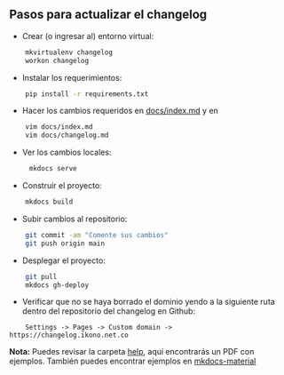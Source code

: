 ## Pasos para actualizar el changelog

- Crear (o ingresar al) entorno virtual:
```bash
    mkvirtualenv changelog
    workon changelog
```

- Instalar los requerimientos:
```bash
    pip install -r requirements.txt
```

- Hacer los cambios requeridos en [docs/index.md](https://github.com/iKonoChat/changelog-ikonochat/blob/main/docs/index.md) y en
```bash
    vim docs/index.md
    vim docs/changelog.md
```

- Ver los cambios locales:
```bash
     mkdocs serve
```

- Construir el proyecto:
```bash
    mkdocs build
```

- Subir cambios al repositorio:
```bash
    git commit -am "Comente sus cambios"
    git push origin main
```

- Desplegar el proyecto:
```bash
    git pull
    mkdocs gh-deploy
```

- Verificar que no se haya borrado el dominio yendo a la siguiente ruta dentro del repositorio del changelog en Github:
```
    Settings -> Pages -> Custom domain -> https://changelog.ikono.net.co
```

**Nota:** Puedes revisar la carpeta [help](https://github.com/iKonoChat/changelog-ikonochat/tree/main/help), aquí encontrarás un PDF con ejemplos. También puedes encontrar ejemplos en [mkdocs-material](https://squidfunk.github.io/mkdocs-material/)